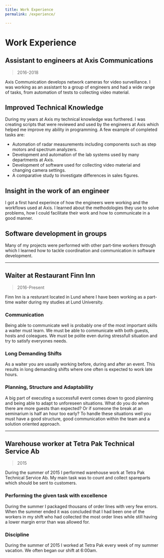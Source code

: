 ```yaml
---
title: Work Experience
permalink: /experience/

---
```

# Work Experience

## Assistant to engineers at Axis Communications 
> 2016-2018

Axis Communication develops network cameras for video surveillance. 
I was working as an assistant to a group of engineers and had a wide range of tasks, from automation of tests to collecting video material. 

## Improved Technical Knowledge
During my years at Axis my technical knowledge was furthered. I was creating scripts that were reviewed and used by the engineers at Axis which helped me 
improve my ability in programming. A few example of completed tasks are:
- Automation of radar measurements including components such as step motors and spectrum analyzers. 
- Development and automation of the lab systems used by many departments at Axis. 
- Development of software used for collecting video material and changing camera settings.
- A comparative study to investigate differences in sales figures.

## Insight in the work of an engineer
I got a first hand experince of how the engineers were working and the workflows used at Axis. I learned about the methodologies they use to solve problems,
how I could facilitate their work and how to communicate in a good manner.

## Software development in groups 
Many of my projects were performed with other part-time workers through which I learned how to tackle coordination and communication in software development. 
 
---
## Waiter at Restaurant Finn Inn 
> 2016-Present

Finn Inn is a resturant located in Lund where I have been working as a part-time waiter during my studies at Lund University.

### Communication
Being able to communicate well is probably one of the most important skills a waiter must learn. We must be able to communicate with both guests, 
hosts and coleagues. We must be polite even during stressfull situation and try to satisfy everyones needs.

### Long Demanding Shifts
As a waiter you are usually working before, during and after an event. This results in long demanding shifts where one often is expected to work late hours.

### Planning, Structure and Adaptability 
A big part of executing a successfull event comes down to good planning and being able to adapt to unforeseen situations. 
What do you do when there are more guests than expected? Or if someone the break at an seminarium is half an hour too early?
To handle these situations well you must have a good structure, good communication within the team and a solution oriented approach. 

---
## Warehouse worker at Tetra Pak Technical Service Ab  
> 2015

During the summer of 2015 I performed warehouse work at Tetra Pak Technical Service Ab. 
My main task was to count and collect spareparts which should be sent to customers. 

### Performing the given task with excellence
During the summer I packaged thousans of order lines with very few errors. When the summer ended it was concluded that I had been one of the workers in
my shift who had collected the most order lines while still having a lower margin error than was allowed for.

### Discipline
During the summer of 2015 I worked at Tetra Pak every week of my summer vacation. We often began our shift at 6:00am.
